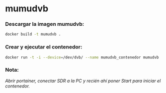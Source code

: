 # mumudvb

### Descargar la imagen mumudvb:

```bash
docker build -t mumudvb .
```

### Crear y ejecutar el contenedor:

```bash
docker run -t -i --device=/dev/dvb/ --name mumudvb_contenedor mumudvb
```

### Nota:
*Abrir portainer, conectar SDR a la PC y recién ahí poner Start para iniciar el contenedor.*
